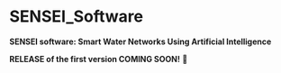 # SENSEI_Software
**SENSEI software: Smart Water Networks Using Artificial Intelligence**

**RELEASE of the first version COMING SOON!** 🚀
